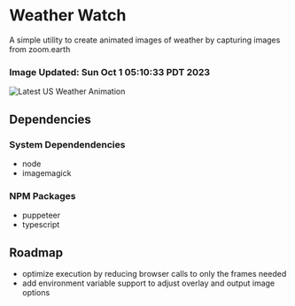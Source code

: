 # Weather Watch

A simple utility to create animated images of weather by capturing images from zoom.earth

### Image Updated: Sun Oct  1 05:10:33 PDT 2023

![Latest US Weather Animation](animations/2023-10-01.webp)

## Dependencies
### System Dependendencies
* node
* imagemagick
### NPM Packages
* puppeteer
* typescript

## Roadmap
* optimize execution by reducing browser calls to only the frames needed
* add environment variable support to adjust overlay and output image options
